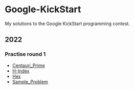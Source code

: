 # Google-KickStart
My solutions to the Google KickStart programming contest.

## 2022

### Practise round 1
- [Centauri_Prime](https://github.com/bergolho/Google-KickStart/blob/master/2022/Practise/Centauri_Prime/main.cpp)
- [H-Index](https://github.com/bergolho/Google-KickStart/blob/master/2022/Practise/H-Index/main.cpp)
- [Hex](https://github.com/bergolho/Google-KickStart/blob/master/2022/Practise/Hex/main.cpp)
- [Sample_Problem](https://github.com/bergolho/Google-KickStart/blob/master/2022/Practise/Sample_Problem/main.cpp)

